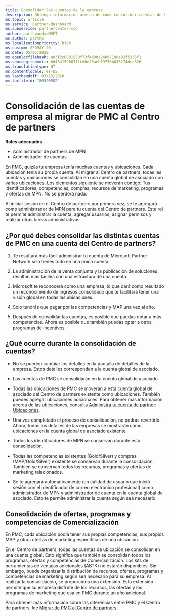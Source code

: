 ```yaml
---
title: Consolidar las cuentas de la empresa
description: Obtenga información acerca de cómo consolidar cuentas de Partner Membership Center (PMC) en una cuenta del Centro de partners. Se aplica a la migración de PMC al Centro de partners.
ms.topic: article
ms.service: partner-dashboard
ms.subservice: partnercenter-csp
author: parthpandyaMSFT
ms.author: parthp
ms.localizationpriority: high
ms.custom: SEOMAY.20
ms.date: 05/05/2020
ms.openlocfilehash: a03f2c6881580f73f4d90c248d7190e92f5335f1
ms.sourcegitcommit: 6d45415908711cd0e28aeb19756b036274dcd326
ms.translationtype: HT
ms.contentlocale: es-ES
ms.lasthandoff: 07/15/2020
ms.locfileid: "86390552"
---
```

# <a name="consolidate-your-company-accounts-when-migrating-from-pmc-to-partner-center"></a>Consolidación de las cuentas de empresa al migrar de PMC al Centro de partners

**Roles adecuados**

- Administrador de partners de MPN
- Administrador de cuentas

En PMC, quizás tu empresa tenía muchas cuentas y ubicaciones. Cada ubicación tenía su propia cuenta. Al migrar al Centro de partners, todas las cuentas y ubicaciones se consolidan en una cuenta global de asociado con varias ubicaciones. Los elementos siguiente se moverán contigo: Tus identificadores, competencias, compras, recursos de marketing, programas y ofertas de MPN. No se perderá nada.

Al iniciar sesión en el Centro de partners por primera vez, se te agregará como administrador de MPN para tu cuenta del Centro de partners. Este rol te permite administrar la cuenta, agregar usuarios, asignar permisos y realizar otras tareas administrativas.

## <a name="why-should-you-consolidate-your-multiple-accounts-in-pmc-into-one-account-in-partner-center"></a>¿Por qué debes consolidar las distintas cuentas de PMC en una cuenta del Centro de partners?

1. Te resultará más fácil administrar tu cuenta de Microsoft Partner Network si lo tienes todo en una única cuenta.

2. La administración de la venta conjunta y la publicación de soluciones resultan más fáciles con una estructura de una cuenta.

3. Microsoft te reconocerá como una empresa, lo que dará como resultado un reconocimiento de ingresos consolidado que te facilitará tener una visión global en todas las ubicaciones.  

4. Solo tendrás que pagar por las competencias y MAP una vez al año.

5. Después de consolidar las cuentas, es posible que puedas optar a más competencias. Ahora es posible que también puedas optar a otros programas de incentivos.

## <a name="what-happens-during-consolidation-of-accounts"></a>¿Qué ocurre durante la consolidación de cuentas?

- No se pueden cambiar los detalles en la pantalla de detalles de la empresa. Estos detalles corresponden a la cuenta global de asociado.

- Las cuentas de PMC se consolidarán en la cuenta global de asociado.

- Todas las ubicaciones de PMC se moverán a esta cuenta global de asociado del Centro de partners existente como ubicaciones. También puedes agregar ubicaciones adicionales. Para obtener más información acerca de las ubicaciones, consulta [Administra tu cuenta de partner: Ubicaciones](manage-locations.md).

- Una vez completado el proceso de consolidación, no podrás revertirlo. Ahora, todos los detalles de las empresas se mostrarán como ubicaciones en la cuenta global de asociado existente. 

- Todos los identificadores de MPN se conservan durante esta consolidación.

- Todas las competencias existentes (Gold/Silver) y compras (MAP/Gold/Silver) existente se conservan durante la consolidación. También se conservan todos los recursos, programas y ofertas de marketing relacionados.

- Se te agregará automáticamente (en calidad de usuario que inició sesión con el identificador de correo electrónico profesional) como administrador de MPN y administrador de cuenta en la cuenta global de asociado. Esto te permite administrar la cuenta según sea necesario.

## <a name="consolidating-your-go-to-market-offers-programs-and-competencies"></a>Consolidación de ofertas, programas y competencias de Comercialización

En PMC, cada ubicación podía tener sus propias competencias, sus propios MAP y otras ofertas de marketing específicas de una ubicación.

En el Centro de partners, todas las cuentas de ubicación se consolidan en una cuenta global. Esto significa que también se consolidan todos los programas, ofertas y competencias de Comercialización. Los kits de herramientas de ventajas adicionales (ABTK) no estarán disponibles. Sin embargo, puede organizar la distribución de recursos, ofertas, programas y competencias de marketing según sea necesario para su empresa. Al realizar la consolidación, se proporciona una extensión. Esta extensión permite que su empresa disfrute de los recursos, las ofertas y los programas de marketing que usa en PMC durante un año adicional.

Para obtener más información sobre las diferencias entre PMC y el Centro de partners, lee [Migrar de PMC al Centro de partners](guide-to-migration.md).

